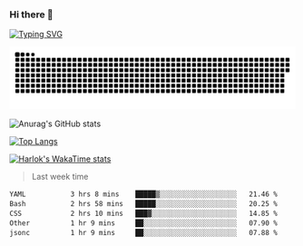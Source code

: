 ### Hi there 👋

<!--
**wray-le/wray-lee* is a ✨ _special_ ✨ repository because its `README.md` (this file) appears on your GitHub profile.

Here are some ideas to get you started:

- 🔭 I’m currently working on ...
- 🌱 I’m currently learning ...
- 👯 I’m looking to collaborate on ...
- 🤔 I’m looking for help with ...
- 💬 Ask me about ...
- 📫 How to reach me: ...
- 😄 Pronouns: ...
- ⚡ Fun fact: ...
-->
[![Typing SVG](https://readme-typing-svg.herokuapp.com?color=91BEF0&vCenter=true&lines=This+is+Wray's+profile;A+noob+developer)](https://git.io/typing-svg)

<p align="center"><a href=#><img src="image/contributions.svg"></a></p>  

![Anurag's GitHub stats](https://github-readme-stats.vercel.app/api?username=wray-lee&show_icons=true&theme=tokyonight)


[![Top Langs](https://github-readme-stats.vercel.app/api/top-langs/?username=wray-lee&exclude_repo=wray-lee.github.io,wray-lee&layout=donut)](https://github.com/anuraghazra/github-readme-stats)


[![Harlok's WakaTime stats](https://github-readme-stats.vercel.app/api/wakatime?username=wray)](https://github.com/anuraghazra/github-readme-stats)

> Last week time

<!--START_SECTION:waka-->

```txt
YAML           3 hrs 8 mins    █████▒░░░░░░░░░░░░░░░░░░░   21.46 %
Bash           2 hrs 58 mins   █████░░░░░░░░░░░░░░░░░░░░   20.25 %
CSS            2 hrs 10 mins   ███▓░░░░░░░░░░░░░░░░░░░░░   14.85 %
Other          1 hr 9 mins     ██░░░░░░░░░░░░░░░░░░░░░░░   07.90 %
jsonc          1 hr 9 mins     ██░░░░░░░░░░░░░░░░░░░░░░░   07.88 %
```

<!--END_SECTION:waka-->
